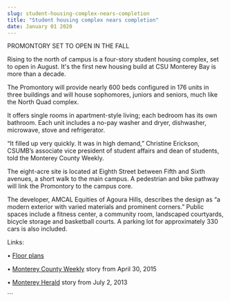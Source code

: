 ```yaml
---
slug: student-housing-complex-nears-completion
title: "Student housing complex nears completion"
date: January 01 2020
---
```


 
<p>PROMONTORY SET TO OPEN IN THE FALL</p>
<p>
  Rising to the north of campus is a four&#45;story student housing complex, set
  to open in August. It's the first new housing build at CSU Monterey Bay is
  more than a decade.
</p>
<p>
  The Promontory will provide nearly 600 beds configured in 176 units in three
  buildings and will house sophomores, juniors and seniors, much like the North
  Quad complex.
</p>
<p>
  It offers single rooms in apartment&#45;style living; each bedroom has its own
  bathroom. Each unit includes a no&#45;pay washer and dryer, dishwasher,
  microwave, stove and refrigerator.
</p>
<p>
  “It filled up very quickly. It was in high demand,” Christine Erickson,
  CSUMB’s associate vice president of student affairs and dean of students, told
  the Monterey County Weekly.
</p>
<p>
  The eight&#45;acre site is located at Eighth Street between Fifth and Sixth
  avenues, a short walk to the main campus. A pedestrian and bike pathway will
  link the Promontory to the campus core.
</p>
<p>
  The developer, AMCAL Equities of Agoura Hills, describes the design as “a
  modern exterior with varied materials and prominent corners.” Public spaces
  include a fitness center, a community room, landscaped courtyards, bicycle
  storage and basketball courts. A parking lot for approximately 330 cars is
  also included.
</p>
<p>Links:</p>
<p>
  •
  <a href="https://csumb.edu/housing/promontory&#45;specs?_search=Promontory"
    >Floor plans</a
  >
</p>
<p>
  •
  <a
    href="https://www.montereycountyweekly.com/news/local_news/new&#45;student&#45;housing&#45;at&#45;csumb&#45;replaces&#45;blight&#45;and&#45;makes&#45;a/article_aa7f4254&#45;eece&#45;11e4&#45;9cc0&#45;3b7a63333e32.html"
    >Monterey County Weekly</a
  >
  story from April 30, 2015
</p>
<p>
  •
  <a
    href="https://www.montereyherald.com/ci_23590055/marina&#45;approves&#45;csu&#45;monterey&#45;bay&#45;dorm&#45;complex"
    >Monterey Herald</a
  >
  story from July 2, 2013
</p>
```
